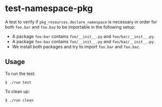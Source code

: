 # test-namespace-pkg

A test to verify if `pkg_resources.declare_namespace` is necessary in
order for both `foo.bar` and `foo.baz` to be importable in the following
setup:

* A package `foo-bar` contains `foo/__init__.py` and `foo/bar/__init__.py`.
* A package `foo-baz` contains `foo/__init__.py` and `foo/baz/__init__.py`.
* We install both packages and try to import `foo.bar` and `foo.baz`.

## Usage

To run the test:

	$ ./run test

To clean up:

	$ ./run clean
